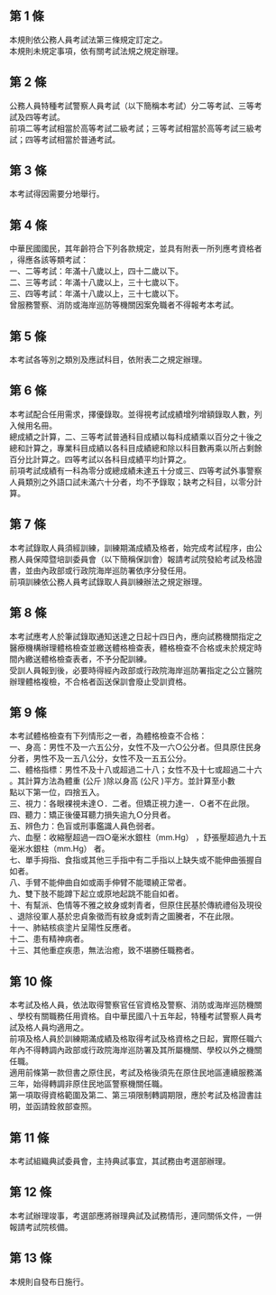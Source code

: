 第 1 條
-------
本規則依公務人員考試法第三條規定訂定之。  
本規則未規定事項，依有關考試法規之規定辦理。

第 2 條
-------
公務人員特種考試警察人員考試（以下簡稱本考試）分二等考試、三等考  
試及四等考試。  
前項二等考試相當於高等考試二級考試；三等考試相當於高等考試三級考  
試；四等考試相當於普通考試。

第 3 條
-------
本考試得因需要分地舉行。

第 4 條
-------
中華民國國民，其年齡符合下列各款規定，並具有附表一所列應考資格者  
，得應各該等類考試：  
一、二等考試：年滿十八歲以上，四十二歲以下。  
二、三等考試：年滿十八歲以上，三十七歲以下。  
三、四等考試：年滿十八歲以上，三十七歲以下。  
曾服務警察、消防或海岸巡防等機關因案免職者不得報考本考試。

第 5 條
-------
本考試各等別之類別及應試科目，依附表二之規定辦理。

第 6 條
-------
本考試配合任用需求，擇優錄取。並得視考試成績增列增額錄取人數，列  
入候用名冊。  
總成績之計算，二、三等考試普通科目成績以每科成績乘以百分之十後之  
總和計算之，專業科目成績以各科目成績總和除以科目數再乘以所占剩餘  
百分比計算之。四等考試以各科目成績平均計算之。  
前項考試成績有一科為零分或總成績未達五十分或三、四等考試外事警察  
人員類別之外語口試未滿六十分者，均不予錄取；缺考之科目，以零分計  
算。

第 7 條
-------
本考試錄取人員須經訓練，訓練期滿成績及格者，始完成考試程序，由公  
務人員保障暨培訓委員會（以下簡稱保訓會）報請考試院發給考試及格證  
書，並由內政部或行政院海岸巡防署依序分發任用。  
前項訓練依公務人員考試錄取人員訓練辦法之規定辦理。

第 8 條
-------
本考試應考人於筆試錄取通知送達之日起十四日內，應向試務機關指定之  
醫療機構辦理體格檢查並繳送體格檢查表，體格檢查不合格或未於規定時  
間內繳送體格檢查表者，不予分配訓練。  
受訓人員報到後，必要時得經內政部或行政院海岸巡防署指定之公立醫院  
辦理體格複檢，不合格者函送保訓會廢止受訓資格。

第 9 條
-------
本考試體格檢查有下列情形之一者，為體格檢查不合格：  
一、身高：男性不及一六五公分，女性不及一六○公分者。但具原住民身  
    分者，男性不及一五八公分，女性不及一五五公分。  
二、體格指標：男性不及十八或超過二十八；女性不及十七或超過二十六  
    。其計算方法為體重 (公斤 )除以身高 (公尺 )平方。並計算至小數  
    點以下第一位，四捨五入。  
三、視力：各眼裸視未達Ｏ．二者。但矯正視力達一．Ｏ者不在此限。  
四、聽力：矯正後優耳聽力損失逾九Ｏ分貝者。  
五、辨色力：色盲或刑事鑑識人員色弱者。  
六、血壓：收縮壓超過一四○毫米水銀柱（mm.Hg） ，舒張壓超過九十五  
    毫米水銀柱（mm.Hg） 者。  
七、單手拇指、食指或其他三手指中有二手指以上缺失或不能伸曲張握自  
    如者。  
八、手臂不能伸曲自如或兩手伸臂不能環繞正常者。  
九、雙下肢不能蹲下起立或原地起跳不能自如者。  
十、有幫派、色情等不雅之紋身或刺青者，但原住民基於傳統禮俗及現役  
    、退除役軍人基於忠貞象徵而有紋身或刺青之圖騰者，不在此限。  
十一、肺結核痰塗片呈陽性反應者。  
十二、患有精神病者。  
十三、其他重症疾患，無法治癒，致不堪勝任職務者。

第 10 條
--------
本考試及格人員，依法取得警察官任官資格及警察、消防或海岸巡防機關  
、學校有關職務任用資格。自中華民國八十五年起，特種考試警察人員考  
試及格人員均適用之。  
前項及格人員於訓練期滿成績及格取得考試及格資格之日起，實際任職六  
年內不得轉調內政部或行政院海岸巡防署及其所屬機關、學校以外之機關  
任職。  
適用前條第一款但書之原住民，考試及格後須先在原住民地區連續服務滿  
三年，始得轉調非原住民地區警察機關任職。  
第一項取得資格範圍及第二、第三項限制轉調期限，應於考試及格證書註  
明，並函請銓敘部查照。

第 11 條
--------
本考試組織典試委員會，主持典試事宜，其試務由考選部辦理。

第 12 條
--------
本考試辦理竣事，考選部應將辦理典試及試務情形，連同關係文件，一併  
報請考試院核備。

第 13 條
--------
本規則自發布日施行。

